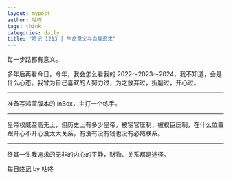 ```yaml
---
layout: mypost
author: 咕咚
tags: think
categories: daily
title: "咚记 1213 | 生命意义与自我追求"
---
```


每一步路都有意义。

多年后再看今日，今年，我会怎么看我的 2022～2023～2024，我不知道，会是什么心态。我曾为自己喜欢的人努力过，为之放弃过，折磨过，开心过。

---
准备写鸿蒙版本的 inBox，主打一个练手。

---
皇帝权威至高无上，但历史上有多少皇帝，被宦官压制，被权臣压制，在什么位置跟开心不开心没太大关系，有没有没有钱也没有必然联系。

---
终其一生我追求的无非的内心的平静，财物、关系都是途径。

每日[⁡⁡⁢⁤‌‌​​‌⁢​​‬​‬‍‍​⁤⁤‌⁤⁢‌⁤⁤⁡‬﻿​⁡﻿⁣‌‌​⁣⁢⁣⁣‍﻿‬‬⁡‌‍﻿咚记](https://fcngifhkzsmc.feishu.cn/wiki/TUF1wJIrbiY9OKkpCotch8Q8nud?fromScene=spaceOverview)
by 咕咚